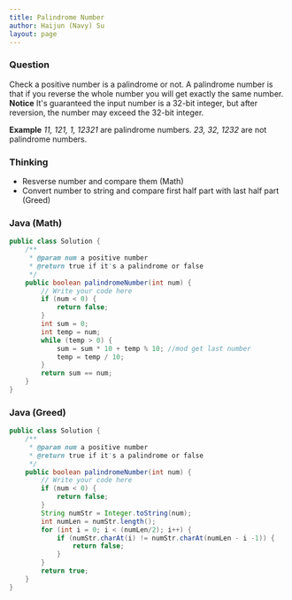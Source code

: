 ```yaml
---
title: Palindrome Number
author: Haijun (Navy) Su
layout: page
---
```

### Question
Check a positive number is a palindrome or not.
A palindrome number is that if you reverse the whole number you will get exactly the same number.
**Notice**
It's guaranteed the input number is a 32-bit integer, but after reversion, the number may exceed the 32-bit integer.

**Example**
*11, 121, 1, 12321* are palindrome numbers.
*23, 32, 1232* are not palindrome numbers.

### Thinking
* Resverse number and compare them (Math)
* Convert number to string and compare first half part with last half part (Greed)

### Java (Math)
~~~ java
public class Solution {
    /**
     * @param num a positive number
     * @return true if it's a palindrome or false
     */
    public boolean palindromeNumber(int num) {
        // Write your code here
        if (num < 0) {
            return false;
        }
        int sum = 0;
        int temp = num;
        while (temp > 0) {
            sum = sum * 10 + temp % 10; //mod get last number
            temp = temp / 10;
        }
        return sum == num;
    }
}
~~~

### Java (Greed)
~~~ java
public class Solution {
    /**
     * @param num a positive number
     * @return true if it's a palindrome or false
     */
    public boolean palindromeNumber(int num) {
        // Write your code here
        if (num < 0) {
            return false;
        }
        String numStr = Integer.toString(num);
        int numLen = numStr.length();
        for (int i = 0; i < (numLen/2); i++) {
            if (numStr.charAt(i) != numStr.charAt(numLen - i -1)) {
                return false;
            } 
        }
        return true;
    }
}
~~~
